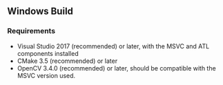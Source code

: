 ## Windows Build

### Requirements

- Visual Studio 2017 (recommended) or later, with the MSVC and ATL components installed
- CMake 3.5 (recommended) or later
- OpenCV 3.4.0 (recommended) or later, should be compatible with the MSVC version used.
